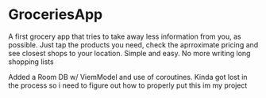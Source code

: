# GroceriesApp
A first grocery app that tries to take away less information from you, as possible. Just tap the products you need, check the aprroximate pricing and see closest shops to your location. Simple and easy. No more writing long shopping lists

Added a Room DB w/ ViemModel and use of coroutines. Kinda got lost in the process so i need to figure out how to properly put this im my project
